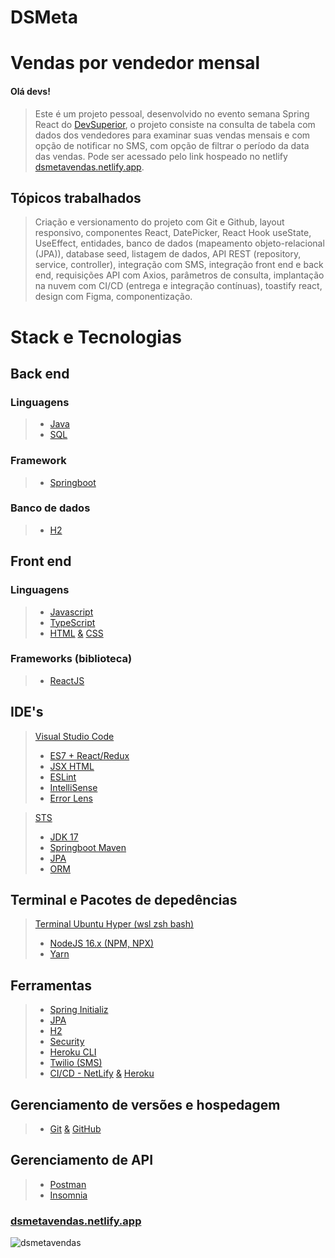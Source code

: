# DSMeta
# Vendas por vendedor mensal

#### Olá devs!
> Este é um projeto pessoal, desenvolvido no evento semana Spring React do [DevSuperior](https://github.com/acenelio), o projeto consiste na consulta de tabela com dados dos vendedores para examinar suas vendas mensais e com opção de notificar no SMS, com opção de filtrar o período da data das vendas.
Pode ser acessado pelo link hospeado no netlify [dsmetavendas.netlify.app](https://dsmetavendas.netlify.app).
## Tópicos trabalhados
> Criação e versionamento do projeto com Git e Github, layout responsivo, componentes React, DatePicker, React Hook useState, UseEffect, entidades, banco de dados (mapeamento objeto-relacional (JPA)), database seed, listagem de dados, API REST (repository, service, controller), integração com SMS, integração front end e back end, requisições API com Axios, parâmetros de consulta, implantação na nuvem com CI/CD (entrega e integração contínuas), toastify react, design com Figma, componentização.
# Stack e Tecnologias
## Back end
### Linguagens
> - [Java](https://www.oracle.com/java/technologies/javase/jdk17-archive-downloads.html)
> - [SQL](https://www.mysql.com)
### Framework
> - [Springboot](https://spring.io/projects/spring-boot)
### Banco de dados
> - [H2](https://www.h2database.com/html/main.html)
## Front end
### Linguagens
> - [Javascript](https://developer.mozilla.org/pt-BR/docs/Web/JavaScript)
> - [TypeScript](https://www.typescriptlang.org)
> - [HTML](https://developer.mozilla.org/pt-BR/docs/Web/HTML) <a href="">&<a/> [CSS](https://developer.mozilla.org/pt-BR/docs/Web/CSS)
### Frameworks (biblioteca)
> - [ReactJS](https://reactjs.org)
## IDE's
> [Visual Studio Code](https://code.visualstudio.com)
> - [ES7 + React/Redux](https://marketplace.visualstudio.com/items?itemName=dsznajder.es7-react-js-snippets)
> - [JSX HTML <tags/>](https://marketplace.visualstudio.com/items?itemName=angelorafael.jsx-html-tags)
> - [ESLint](https://marketplace.visualstudio.com/items?itemName=dbaeumer.vscode-eslint)
> - [IntelliSense](https://code.visualstudio.com/docs/editor/intellisense)
> - [Error Lens](https://marketplace.visualstudio.com/items?itemName=usernamehw.errorlens)

> [STS](https://www.javatpoint.com/spring-boot-download-and-install-sts-ide)
> - [JDK 17](https://jdk.java.net/17/)
> - [Springboot Maven](https://start.spring.io)
> - [JPA](https://spring.io/projects/spring-data-jpa)
> - [ORM](https://hibernate.org/orm/)

## Terminal e Pacotes de depedências
> [Terminal Ubuntu Hyper (wsl zsh bash)](https://hyper.is)
> - [NodeJS 16.x (NPM, NPX)](https://nodejs.org/en/)
> - [Yarn](https://yarnpkg.com)
## Ferramentas
> - [Spring Initializ](https://start.spring.io)
> - [JPA](https://spring.io/projects/spring-data-jpa)
> - [H2](https://www.h2database.com/html/main.html)
> - [Security](https://www.upguard.com/blog/cybersecurity-important#:~:text=Cybersecurity%20is%20important%20because%20it,governmental%20and%20industry%20information%20systems.)
> - [Heroku CLI](https://devcenter.heroku.com/articles/heroku-cli)
> - [Twilio (SMS)](https://www.twilio.com/)
> - [CI/CD - ](https://pt.wikipedia.org/wiki/CI/CD)[NetLify](https://www.netlify.com) <a href="">&<a/> [Heroku](https://www.heroku.com)
## Gerenciamento de versões e hospedagem
> - [Git](https://git-scm.com) <a href="">&<a/> [GitHub](https://github.com)
## Gerenciamento de API
> - [Postman](https://www.postman.com)
> - [Insomnia](https://insomnia.rest/download)

### [dsmetavendas.netlify.app](https://dsmetavendas.netlify.app)
![dsmetavendas](https://user-images.githubusercontent.com/101130704/190306204-a8bbcbd6-0fac-43a8-a0f6-9d3ba6076cc2.png)
